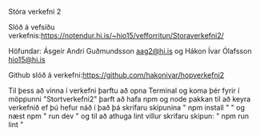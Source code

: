 Stóra verkefni 2

Slóð á vefsíðu verkefnis:https://notendur.hi.is/~hio15/vefforritun/Storaverkefni2/


Höfundar: Ásgeir Andri Guðmundsson aag2@hi.is og Hákon Ívar Ólafsson hio15@hi.is

Github slóð á verkefni:https://github.com/hakonivar/hopverkefni2

Til þess að vinna í verkefni þarftu að opna Terminal og koma þér fyrir í möppunni "Stortverkefni2" þarft að hafa npm og node pakkan til að keyra verkefnið ef þú hefur náð í það þá skrifaru skipunina " npm install " " og næst npm " run dev " og til að athuga lint villur skrifaru skipun: " npm run lint "
